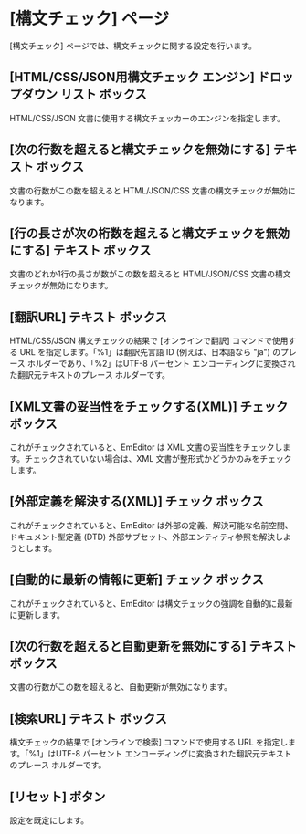 # \[構文チェック\] ページ

\[構文チェック\] ページでは、構文チェックに関する設定を行います。

## \[HTML/CSS/JSON用構文チェック エンジン\] ドロップダウン リスト ボックス

HTML/CSS/JSON 文書に使用する構文チェッカーのエンジンを指定します。

## \[次の行数を超えると構文チェックを無効にする\] テキスト ボックス

文書の行数がこの数を超えると HTML/JSON/CSS 文書の構文チェックが無効になります。

## \[行の長さが次の桁数を超えると構文チェックを無効にする\] テキスト ボックス

文書のどれか1行の長さが数がこの数を超えると HTML/JSON/CSS 文書の構文チェックが無効になります。

## \[翻訳URL\] テキスト ボックス

HTML/CSS/JSON 構文チェックの結果で \[オンラインで翻訳\] コマンドで使用する URL を指定します。「%1」は翻訳先言語 ID (例えば、日本語なら "ja") のプレース ホルダーであり、「%2」はUTF-8 パーセント エンコーディングに変換された翻訳元テキストのプレース ホルダーです。

## \[XML文書の妥当性をチェックする(XML)\] チェック ボックス

これがチェックされていると、EmEditor は XML 文書の妥当性をチェックします。チェックされていない場合は、XML 文書が整形式かどうかのみをチェックします。

## \[外部定義を解決する(XML)\] チェック ボックス

これがチェックされていると、EmEditor は外部の定義、解決可能な名前空間、ドキュメント型定義 (DTD) 外部サブセット、外部エンティティ参照を解決しようとします。

## \[自動的に最新の情報に更新\] チェック ボックス

これがチェックされていると、EmEditor は構文チェックの強調を自動的に最新に更新します。

## \[次の行数を超えると自動更新を無効にする\] テキスト ボックス

文書の行数がこの数を超えると、自動更新が無効になります。

## \[検索URL\] テキスト ボックス

構文チェックの結果で \[オンラインで検索\] コマンドで使用する URL を指定します。「%1」はUTF-8 パーセント エンコーディングに変換された翻訳元テキストのプレース ホルダーです。

## \[リセット\] ボタン

設定を既定にします。

